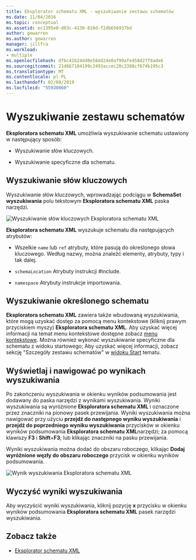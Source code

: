 ```yaml
---
title: Eksplorator schematu XML - wyszukiwanie zestawu schematów
ms.date: 11/04/2016
ms.topic: conceptual
ms.assetid: ec1395e0-d03c-4130-810d-f2db656937bd
author: gewarren
ms.author: gewarren
manager: jillfra
ms.workload:
- multiple
ms.openlocfilehash: dfbc41b24dd0e58dd24e0af99afe458d27f8ade6
ms.sourcegitcommit: 21d667104199c2493accec20c2388cf674b195c3
ms.translationtype: MT
ms.contentlocale: pl-PL
ms.lasthandoff: 02/08/2019
ms.locfileid: "55930860"
---
```

# <a name="search-the-schema-set"></a>Wyszukiwanie zestawu schematów

**Eksploratora schematu XML** umożliwia wyszukiwanie schematu ustawiony w następujący sposób:

-   Wyszukiwanie słów kluczowych.

-   Wyszukiwanie specyficzne dla schematu.

## <a name="keyword-search"></a>Wyszukiwanie słów kluczowych

 Wyszukiwanie słów kluczowych, wprowadzając podciągu w **SchemaSet wyszukiwania** polu tekstowym **Eksploratora schematu XML** paska narzędzi.

 ![Wyszukiwanie słów kluczowych Eksploratora schematu XML](../xml-tools/media/schemaexplorersearch.gif)

 **Eksploratora schematu XML** wyszukuje schematu dla następujących atrybutów:

-   Wszelkie `name` lub `ref` atrybuty, które pasują do określonego słowa kluczowego. Według nazwy, można znaleźć elementy, atrybuty, typy i tak dalej.

-   `schemaLocation` Atrybuty instrukcji #include.

-   `namespace` Atrybuty instrukcje importowania.

## <a name="schema-specific-search"></a>Wyszukiwanie określonego schematu

 **Eksploratora schematu XML** zawiera także wbudowaną wyszukiwania, które mogą uzyskać dostęp za pomocą menu kontekstowe (kliknij prawym przyciskiem myszy) **Eksploratora schematu XML**. Aby uzyskać więcej informacji na temat menu kontekstowe dostępne zobacz [menu kontekstowe](../xml-tools/context-menus-xml-schema-explorer.md). Można również wykonać wyszukiwanie specyficzne dla schematu z widoku startowego; Aby uzyskać więcej informacji, zobacz sekcję "Szczegóły zestawu schematów" w [widoku Start](../xml-tools/start-view.md) tematu.

## <a name="display-and-navigate-search-results"></a>Wyświetlaj i nawigować po wynikach wyszukiwania

 Po zakończeniu wyszukiwania w okienku wyników podsumowania jest dodawany do paska narzędzi z wynikami wyszukiwania. Wyniki wyszukiwania są wyróżnione **Eksploratora schematu XML** i oznaczone przez znaczniki na pionowy pasek przewijania. Wyniki wyszukiwania można nawigować przy użyciu **przejdź do następnego wyniku wyszukiwania** i **przejdź do poprzedniego wyniku wyszukiwania** przycisków w okienku wyników podsumowania **Eksploratora schematu XML**narzędzi; za pomocą klawiszy **F3** i **Shift**+**F3**; lub klikając znaczniki na pasku przewijania.

 Wyniki wyszukiwania można dodać do obszaru roboczego, klikając **Dodaj wyróżnione węzły do obszaru roboczego** przycisk w okienku wyników podsumowania.

 ![Wynik wyszukiwania Eksploratora schematu XML](../xml-tools/media/schemaexplorersearchresult.gif)

## <a name="clear-search-results"></a>Wyczyść wyniki wyszukiwania

 Aby wyczyścić wyniki wyszukiwania, kliknij pozycję **x** przycisku w okienku wyników podsumowania **Eksploratora schematu XML** pasek narzędzi wyszukiwania.

## <a name="see-also"></a>Zobacz także

- [Eksplorator schematu XML](../xml-tools/xml-schema-explorer.md)